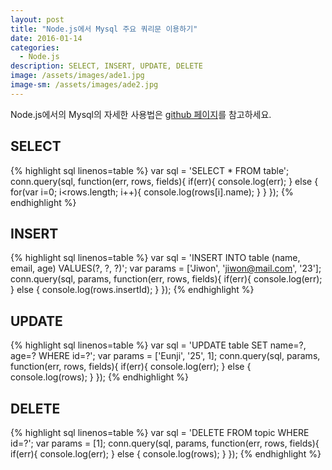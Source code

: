```yaml
---
layout: post
title: "Node.js에서 Mysql 주요 쿼리문 이용하기"
date: 2016-01-14
categories:
  - Node.js
description: SELECT, INSERT, UPDATE, DELETE
image: /assets/images/ade1.jpg
image-sm: /assets/images/ade2.jpg
---
```


Node.js에서의 Mysql의 자세한 사용법은 [github 페이지](https://github.com/mysqljs/mysql)를 참고하세요.

## SELECT

{% highlight sql linenos=table %}
var sql = 'SELECT * FROM table';
conn.query(sql, function(err, rows, fields){
	if(err){
		console.log(err);
	} else {
		for(var i=0; i<rows.length; i++){
			console.log(rows[i].name);
		}
	}
});
{% endhighlight %}


## INSERT

{% highlight sql linenos=table %}
var sql = 'INSERT INTO table (name, email, age) VALUES(?, ?, ?)';
var params = ['Jiwon', 'jiwon@mail.com', '23'];
conn.query(sql, params, function(err, rows, fields){
	if(err){
		console.log(err);
	} else {
		console.log(rows.insertId);
	}
});
{% endhighlight %}

## UPDATE

{% highlight sql linenos=table %}
var sql = 'UPDATE table SET name=?, age=? WHERE id=?';
var params = ['Eunji', '25', 1];
conn.query(sql, params, function(err, rows, fields){
	if(err){
		console.log(err);
	} else {
		console.log(rows);
	}
});
{% endhighlight %}

## DELETE
{% highlight sql linenos=table %}
var sql = 'DELETE FROM topic WHERE id=?';
var params = [1];
conn.query(sql, params, function(err, rows, fields){
	if(err){
		console.log(err);
	} else {
		console.log(rows);
	}
});
{% endhighlight %}

